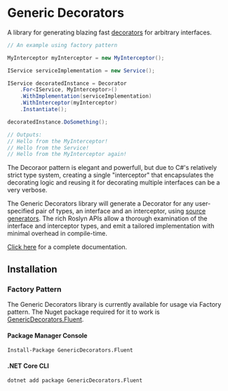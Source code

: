 Generic Decorators
===

A library for generating blazing fast [decorators](https://refactoring.guru/design-patterns/decorator/csharp/example) for arbitrary interfaces.

```csharp
// An example using factory pattern

MyInterceptor myInterceptor = new MyInterceptor();

IService serviceImplementation = new Service();

IService decoratedInstance = Decorator
    .For<IService, MyInterceptor>()
    .WithImplementation(serviceImplementation)
    .WithInterceptor(myInterceptor)
    .Instantiate();

decoratedInstance.DoSomething();

// Outputs:
// Hello from the MyInterceptor!
// Hello from the Service!
// Hello from the MyInterceptor again!
```

The Decoraor pattern is elegant and powerfull, but due to C#'s relatively strict type system, creating a single "interceptor" that encapsulates the decorating logic and reusing it for decorating multiple interfaces can be a very verbose.

The Generic Decorators library will generate a Decorator for any user-specified pair of types, an interface and an interceptor, using [source generators](https://devblogs.microsoft.com/dotnet/introducing-c-source-generators/). The rich Roslyn APIs allow a thorough examination of the interface and interceptor types, and emit a tailored implementation with minimal overhead in compile-time.

[Click here](tba) for a complete documentation.

## Installation

### Factory Pattern

The Generic Decorators library is currently available for usage via Factory pattern. The Nuget package required for it to work is [GenericDecorators.Fluent](tba).

#### Package Manager Console

```
Install-Package GenericDecorators.Fluent
```

#### .NET Core CLI

```
dotnet add package GenericDecorators.Fluent
```